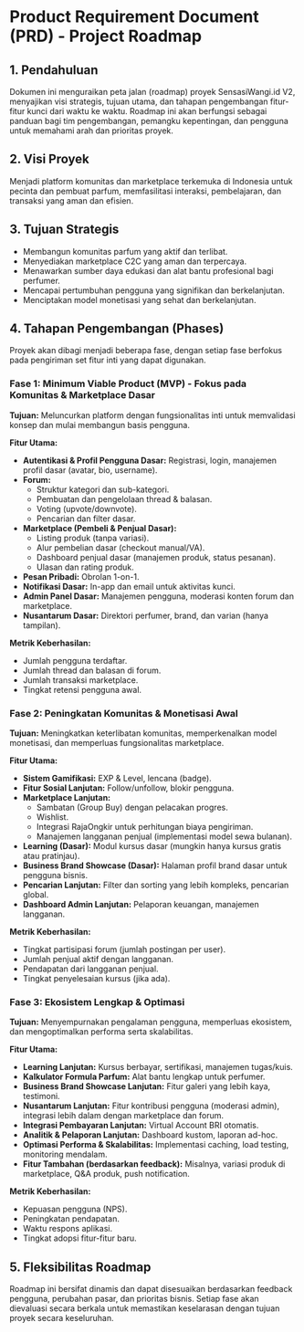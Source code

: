 # Product Requirement Document (PRD) - Project Roadmap

## 1. Pendahuluan

Dokumen ini menguraikan peta jalan (roadmap) proyek SensasiWangi.id V2, menyajikan visi strategis, tujuan utama, dan tahapan pengembangan fitur-fitur kunci dari waktu ke waktu. Roadmap ini akan berfungsi sebagai panduan bagi tim pengembangan, pemangku kepentingan, dan pengguna untuk memahami arah dan prioritas proyek.

## 2. Visi Proyek

Menjadi platform komunitas dan marketplace terkemuka di Indonesia untuk pecinta dan pembuat parfum, memfasilitasi interaksi, pembelajaran, dan transaksi yang aman dan efisien.

## 3. Tujuan Strategis

-   Membangun komunitas parfum yang aktif dan terlibat.
-   Menyediakan marketplace C2C yang aman dan terpercaya.
-   Menawarkan sumber daya edukasi dan alat bantu profesional bagi perfumer.
-   Mencapai pertumbuhan pengguna yang signifikan dan berkelanjutan.
-   Menciptakan model monetisasi yang sehat dan berkelanjutan.

## 4. Tahapan Pengembangan (Phases)

Proyek akan dibagi menjadi beberapa fase, dengan setiap fase berfokus pada pengiriman set fitur inti yang dapat digunakan.

### Fase 1: Minimum Viable Product (MVP) - Fokus pada Komunitas & Marketplace Dasar

**Tujuan:** Meluncurkan platform dengan fungsionalitas inti untuk memvalidasi konsep dan mulai membangun basis pengguna.

**Fitur Utama:**

-   **Autentikasi & Profil Pengguna Dasar:** Registrasi, login, manajemen profil dasar (avatar, bio, username).
-   **Forum:**
    -   Struktur kategori dan sub-kategori.
    -   Pembuatan dan pengelolaan thread & balasan.
    -   Voting (upvote/downvote).
    -   Pencarian dan filter dasar.
-   **Marketplace (Pembeli & Penjual Dasar):**
    -   Listing produk (tanpa variasi).
    -   Alur pembelian dasar (checkout manual/VA).
    -   Dashboard penjual dasar (manajemen produk, status pesanan).
    -   Ulasan dan rating produk.
-   **Pesan Pribadi:** Obrolan 1-on-1.
-   **Notifikasi Dasar:** In-app dan email untuk aktivitas kunci.
-   **Admin Panel Dasar:** Manajemen pengguna, moderasi konten forum dan marketplace.
-   **Nusantarum Dasar:** Direktori perfumer, brand, dan varian (hanya tampilan).

**Metrik Keberhasilan:**

-   Jumlah pengguna terdaftar.
-   Jumlah thread dan balasan di forum.
-   Jumlah transaksi marketplace.
-   Tingkat retensi pengguna awal.

### Fase 2: Peningkatan Komunitas & Monetisasi Awal

**Tujuan:** Meningkatkan keterlibatan komunitas, memperkenalkan model monetisasi, dan memperluas fungsionalitas marketplace.

**Fitur Utama:**

-   **Sistem Gamifikasi:** EXP & Level, lencana (badge).
-   **Fitur Sosial Lanjutan:** Follow/unfollow, blokir pengguna.
-   **Marketplace Lanjutan:**
    -   Sambatan (Group Buy) dengan pelacakan progres.
    -   Wishlist.
    -   Integrasi RajaOngkir untuk perhitungan biaya pengiriman.
    -   Manajemen langganan penjual (implementasi model sewa bulanan).
-   **Learning (Dasar):** Modul kursus dasar (mungkin hanya kursus gratis atau pratinjau).
-   **Business Brand Showcase (Dasar):** Halaman profil brand dasar untuk pengguna bisnis.
-   **Pencarian Lanjutan:** Filter dan sorting yang lebih kompleks, pencarian global.
-   **Dashboard Admin Lanjutan:** Pelaporan keuangan, manajemen langganan.

**Metrik Keberhasilan:**

-   Tingkat partisipasi forum (jumlah postingan per user).
-   Jumlah penjual aktif dengan langganan.
-   Pendapatan dari langganan penjual.
-   Tingkat penyelesaian kursus (jika ada).

### Fase 3: Ekosistem Lengkap & Optimasi

**Tujuan:** Menyempurnakan pengalaman pengguna, memperluas ekosistem, dan mengoptimalkan performa serta skalabilitas.

**Fitur Utama:**

-   **Learning Lanjutan:** Kursus berbayar, sertifikasi, manajemen tugas/kuis.
-   **Kalkulator Formula Parfum:** Alat bantu lengkap untuk perfumer.
-   **Business Brand Showcase Lanjutan:** Fitur galeri yang lebih kaya, testimoni.
-   **Nusantarum Lanjutan:** Fitur kontribusi pengguna (moderasi admin), integrasi lebih dalam dengan marketplace dan forum.
-   **Integrasi Pembayaran Lanjutan:** Virtual Account BRI otomatis.
-   **Analitik & Pelaporan Lanjutan:** Dashboard kustom, laporan ad-hoc.
-   **Optimasi Performa & Skalabilitas:** Implementasi caching, load testing, monitoring mendalam.
-   **Fitur Tambahan (berdasarkan feedback):** Misalnya, variasi produk di marketplace, Q&A produk, push notification.

**Metrik Keberhasilan:**

-   Kepuasan pengguna (NPS).
-   Peningkatan pendapatan.
-   Waktu respons aplikasi.
-   Tingkat adopsi fitur-fitur baru.

## 5. Fleksibilitas Roadmap

Roadmap ini bersifat dinamis dan dapat disesuaikan berdasarkan feedback pengguna, perubahan pasar, dan prioritas bisnis. Setiap fase akan dievaluasi secara berkala untuk memastikan keselarasan dengan tujuan proyek secara keseluruhan.
